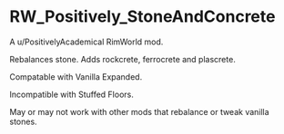 # RW_Positively_StoneAndConcrete
A u/PositivelyAcademical RimWorld mod. 

Rebalances stone. Adds rockcrete, ferrocrete and plascrete.

Compatable with Vanilla Expanded.

Incompatible with Stuffed Floors.

May or may not work with other mods that rebalance or tweak vanilla stones.
